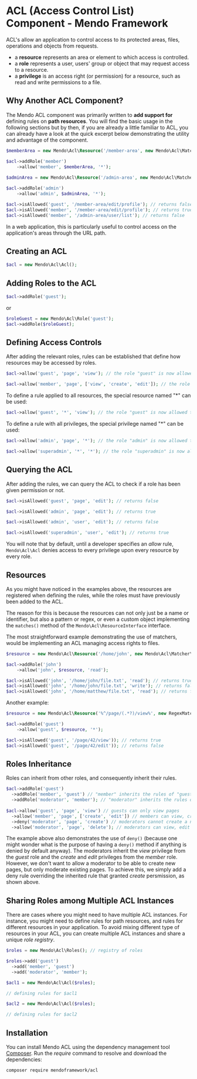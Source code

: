 # ACL (Access Control List) Component - Mendo Framework

ACL's allow an application to control access to its protected areas, files, operations and objects from requests.

* a **resource** represents an area or element to which access is controlled.
* a **role** represents a user, users' group or object that may request access to a resource.
* a **privilege** is an access right (or permission) for a resource, such as read and write permissions to a file.

## Why Another ACL Component?

The Mendo ACL component was primarily written to **add support for** defining rules on **path resources**.
You will find the basic usage in the following sections but by then, if you are already a little familiar to ACL, you can already have a look at the quick excerpt below demonstrating the utility and advantage of the component.

```php
$memberArea = new Mendo\Acl\Resource('/member-area', new Mendo\Acl\Matcher\StartsWithMatcher());

$acl->addRole('member')
	->allow('member', $memberArea, '*');
    
$adminArea = new Mendo\Acl\Resource('/admin-area', new Mendo\Acl\Matcher\StartsWithMatcher());

$acl->addRole('admin')
	->allow('admin', $adminArea, '*');

$acl->isAllowed('guest', '/member-area/edit/profile'); // returns false
$acl->isAllowed('member', '/member-area/edit/profile'); // returns true
$acl->isAllowed('member', '/admin-area/user/list'); // returns false
```

In a web application, this is particularly useful to control access on the application's areas through the URL path.

## Creating an ACL

```php
$acl = new Mendo\Acl\Acl();
```

## Adding Roles to the ACL

```php
$acl->addRole('guest');
```

or

```php
$roleGuest = new Mendo\Acl\Role('guest');
$acl->addRole($roleGuest);
```

## Defining Access Controls

After adding the relevant roles, rules can be established that define how resources may be accessed by roles.

```php
$acl->allow('guest', 'page', 'view'); // the role "guest" is now allowed to "view" the "page" resource
```

```php
$acl->allow('member', 'page', ['view', 'create', 'edit']); // the role "member" is allowed to "view", "create" and "edit" the "page" resource
```

To define a rule applied to all resources, the special resource named "*" can be used:

```php
$acl->allow('guest', '*', 'view'); // the role "guest" is now allowed to "view" any resource
```

To define a rule with all privileges, the special privilege named "*" can be used:

```php
$acl->allow('admin', 'page', '*'); // the role "admin" is now allowed to access any privilege on the "page" resource
```

```php
$acl->allow('superadmin', '*', '*'); // the role "superadmin" is now allowed to access any privilege on any resource
```

## Querying the ACL

After adding the rules, we can query the ACL to check if a role has been given permission or not.

```php
$acl->isAllowed('guest', 'page', 'edit'); // returns false

$acl->isAllowed('admin', 'page', 'edit'); // returns true

$acl->isAllowed('admin', 'user', 'edit'); // returns false

$acl->isAllowed('superadmin', 'user', 'edit'); // returns true
```

You will note that by default, until a developer specifies an *allow* rule, ```Mendo\Acl\Acl``` denies access to every privilege upon every resource by every role.

## Resources

As you might have noticed in the examples above, the resources are registered when defining the rules, while the roles must have previously been added to the ACL.

The reason for this is because the resources can not only just be a name or identifier, but also a pattern or regex, or even a custom object implementing the ```matches()``` method of the ```Mendo\Acl\ResourceInterface``` interface.

The most straightforward example demonstrating the use of matchers, would be implementing an ACL managing access rights to files.

```php
$resource = new Mendo\Acl\Resource('/home/john', new Mendo\Acl\Matcher\StartsWithMatcher());

$acl->addRole('john')
	->allow('john', $resource, 'read');

$acl->isAllowed('john', '/home/john/file.txt', 'read'); // returns true
$acl->isAllowed('john', '/home/john/file.txt', 'write'); // returns false
$acl->isAllowed('john', '/home/matthew/file.txt', 'read'); // returns false
```

Another example:

```php
$resource = new Mendo\Acl\Resource('%^/page/(.*?)/view%', new RegexMatcher());

$acl->addRole('guest')
	->allow('guest', $resource, '*');

$acl->isAllowed('guest', '/page/42/view')); // returns true
$acl->isAllowed('guest', '/page/42/edit')); // returns false
```

## Roles Inheritance

Roles can inherit from other roles, and consequently inherit their rules.

```php
$acl->addRole('guest')
  ->addRole('member', 'guest') // "member" inherits the rules of "guest"
  ->addRole('moderator', 'member'); // "moderator" inherits the rules of "member"
  
$acl->allow('guest', 'page', 'view') // guests can only view pages
  ->allow('member', 'page', ['create', 'edit']) // members can view, create and edit pages
  ->deny('moderator', 'page', 'create') // moderators cannot create a new page
  ->allow('moderator', 'page', 'delete'); // moderators can view, edit and delete pages
```

The example above also demonstrates the use of ```deny()``` (because one might wonder what is the purpose of having a ```deny()``` method if anything is denied by default anyway). The moderators inherit the *view* privilege from the *guest* role and the *create* and *edit* privileges from the *member* role. However, we don't want to allow a moderator to be able to create new pages, but only moderate existing pages. To achieve this, we simply add a deny rule overriding the inherited rule that granted *create* persmission, as shown above.

## Sharing Roles among Multiple ACL Instances

There are cases where you might need to have multiple ACL instances. For instance, you might need to define rules for path resources, and rules for different resources in your application. To avoid mixing different type of resources in your ACL, you can create multiple ACL instances and share a unique *role registry*.

```php
$roles = new Mendo\Acl\Roles(); // registry of roles

$roles->add('guest')
  ->add('member', 'guest')
  ->add('moderator', 'member');

$acl1 = new Mendo\Acl\Acl($roles);

// defining rules for $acl1

$acl2 = new Mendo\Acl\Acl($roles);

// defining rules for $acl2
```

## Installation

You can install Mendo ACL using the dependency management tool [Composer](https://getcomposer.org/).
Run the *require* command to resolve and download the dependencies:

```
composer require mendoframework/acl
```